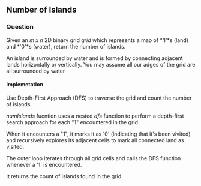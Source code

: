 ## Number of Islands

### Question

Given an *m x n* 2D binary grid *grid* which represents a map of *'I'*s (land) and *'0'*s (water), return the number of islands.

An island is surrounded by water and is formed by connecting adjacent lands horizontally or vertically. You may assume all our adges of the grid are all surrounded by water

#### Implemetation

Use Depth-First Approach (DFS) to traverse the grid and count the number of islands.

*numIslands* fucntion uses a nested *dfs* function to perform a depth-first search approach for each "1" encountered in the grid. 

When it encounters a "1", it marks it as '0' (indicating that it's been vivited) and recursively explores its adjacent cells to mark all connected land as visited.

The outer loop iterates through all grid cells and calls the DFS function whenever a '1' is encountered. 

It returns the count of islands found in the grid.
